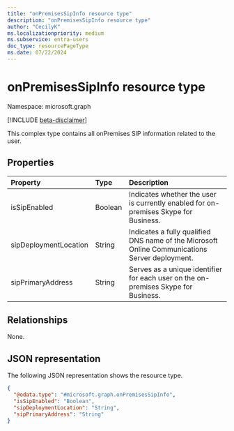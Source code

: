 ```yaml
---
title: "onPremisesSipInfo resource type"
description: "onPremisesSipInfo resource type"
author: "CecilyK"
ms.localizationpriority: medium
ms.subservice: entra-users
doc_type: resourcePageType
ms.date: 07/22/2024
---
```


# onPremisesSipInfo resource type

Namespace: microsoft.graph

[!INCLUDE [beta-disclaimer](../../includes/beta-disclaimer.md)]

This complex type contains all onPremises SIP information related to the user.

## Properties
|Property|Type|Description|
|:---|:---|:---|
|isSipEnabled|Boolean|Indicates whether the user is currently enabled for on-premises Skype for Business.|
|sipDeploymentLocation|String|Indicates a fully qualified DNS name of the Microsoft Online Communications Server deployment.|
|sipPrimaryAddress|String|Serves as a unique identifier for each user on the on-premises Skype for Business.|

## Relationships
None.

## JSON representation
The following JSON representation shows the resource type.
<!-- {
  "blockType": "resource",
  "@odata.type": "microsoft.graph.onPremisesSipInfo"
}
-->
``` json
{
  "@odata.type": "#microsoft.graph.onPremisesSipInfo",
  "isSipEnabled": "Boolean",
  "sipDeploymentLocation": "String",
  "sipPrimaryAddress": "String"
}
```

